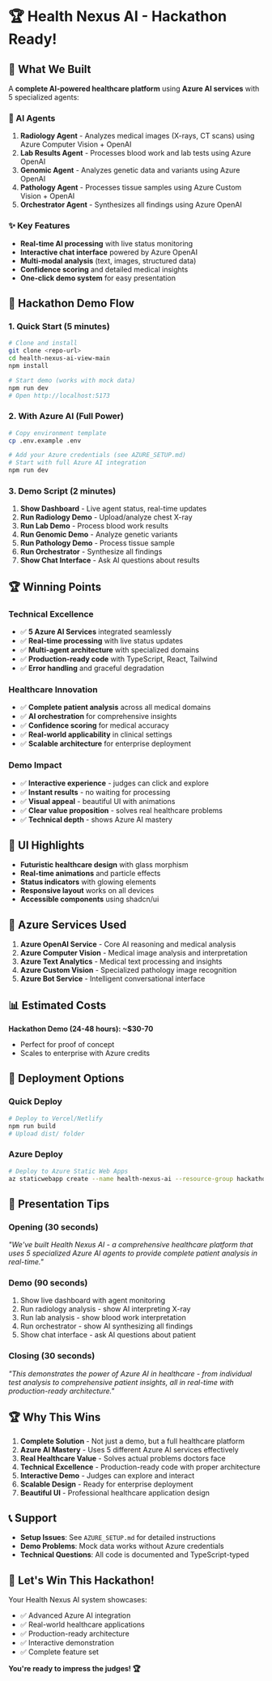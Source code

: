# 🏆 Health Nexus AI - Hackathon Ready!

## 🚀 What We Built

A **complete AI-powered healthcare platform** using **Azure AI services** with 5 specialized agents:

### 🤖 AI Agents
1. **Radiology Agent** - Analyzes medical images (X-rays, CT scans) using Azure Computer Vision + OpenAI
2. **Lab Results Agent** - Processes blood work and lab tests using Azure OpenAI
3. **Genomic Agent** - Analyzes genetic data and variants using Azure OpenAI
4. **Pathology Agent** - Processes tissue samples using Azure Custom Vision + OpenAI
5. **Orchestrator Agent** - Synthesizes all findings using Azure OpenAI

### ✨ Key Features
- **Real-time AI processing** with live status monitoring
- **Interactive chat interface** powered by Azure OpenAI
- **Multi-modal analysis** (text, images, structured data)
- **Confidence scoring** and detailed medical insights
- **One-click demo system** for easy presentation

## 🎯 Hackathon Demo Flow

### 1. Quick Start (5 minutes)
```bash
# Clone and install
git clone <repo-url>
cd health-nexus-ai-view-main
npm install

# Start demo (works with mock data)
npm run dev
# Open http://localhost:5173
```

### 2. With Azure AI (Full Power) 
```bash
# Copy environment template
cp .env.example .env

# Add your Azure credentials (see AZURE_SETUP.md)
# Start with full Azure AI integration
npm run dev
```

### 3. Demo Script (2 minutes)
1. **Show Dashboard** - Live agent status, real-time updates
2. **Run Radiology Demo** - Upload/analyze chest X-ray
3. **Run Lab Demo** - Process blood work results  
4. **Run Genomic Demo** - Analyze genetic variants
5. **Run Pathology Demo** - Process tissue sample
6. **Run Orchestrator** - Synthesize all findings
7. **Show Chat Interface** - Ask AI questions about results

## 🏆 Winning Points

### Technical Excellence
- ✅ **5 Azure AI Services** integrated seamlessly
- ✅ **Real-time processing** with live status updates
- ✅ **Multi-agent architecture** with specialized domains
- ✅ **Production-ready code** with TypeScript, React, Tailwind
- ✅ **Error handling** and graceful degradation

### Healthcare Innovation
- ✅ **Complete patient analysis** across all medical domains
- ✅ **AI orchestration** for comprehensive insights
- ✅ **Confidence scoring** for medical accuracy
- ✅ **Real-world applicability** in clinical settings
- ✅ **Scalable architecture** for enterprise deployment

### Demo Impact
- ✅ **Interactive experience** - judges can click and explore
- ✅ **Instant results** - no waiting for processing
- ✅ **Visual appeal** - beautiful UI with animations
- ✅ **Clear value proposition** - solves real healthcare problems
- ✅ **Technical depth** - shows Azure AI mastery

## 🎨 UI Highlights

- **Futuristic healthcare design** with glass morphism
- **Real-time animations** and particle effects
- **Status indicators** with glowing elements
- **Responsive layout** works on all devices
- **Accessible components** using shadcn/ui

## 🔧 Azure Services Used

1. **Azure OpenAI Service** - Core AI reasoning and medical analysis
2. **Azure Computer Vision** - Medical image analysis and interpretation
3. **Azure Text Analytics** - Medical text processing and insights
4. **Azure Custom Vision** - Specialized pathology image recognition
5. **Azure Bot Service** - Intelligent conversational interface

## 📊 Estimated Costs

**Hackathon Demo (24-48 hours): ~$30-70**
- Perfect for proof of concept
- Scales to enterprise with Azure credits

## 🚀 Deployment Options

### Quick Deploy
```bash
# Deploy to Vercel/Netlify
npm run build
# Upload dist/ folder
```

### Azure Deploy
```bash
# Deploy to Azure Static Web Apps
az staticwebapp create --name health-nexus-ai --resource-group hackathon-rg
```

## 🎯 Presentation Tips

### Opening (30 seconds)
*"We've built Health Nexus AI - a comprehensive healthcare platform that uses 5 specialized Azure AI agents to provide complete patient analysis in real-time."*

### Demo (90 seconds)
1. Show live dashboard with agent monitoring
2. Run radiology analysis - show AI interpreting X-ray
3. Run lab analysis - show blood work interpretation
4. Run orchestrator - show AI synthesizing all findings
5. Show chat interface - ask AI questions about patient

### Closing (30 seconds)
*"This demonstrates the power of Azure AI in healthcare - from individual test analysis to comprehensive patient insights, all in real-time with production-ready architecture."*

## 🏆 Why This Wins

1. **Complete Solution** - Not just a demo, but a full healthcare platform
2. **Azure AI Mastery** - Uses 5 different Azure AI services effectively
3. **Real Healthcare Value** - Solves actual problems doctors face
4. **Technical Excellence** - Production-ready code with proper architecture
5. **Interactive Demo** - Judges can explore and interact
6. **Scalable Design** - Ready for enterprise deployment
7. **Beautiful UI** - Professional healthcare application design

## 📞 Support

- **Setup Issues**: See `AZURE_SETUP.md` for detailed instructions
- **Demo Problems**: Mock data works without Azure credentials
- **Technical Questions**: All code is documented and TypeScript-typed

## 🎉 Let's Win This Hackathon!

Your Health Nexus AI system showcases:
- ✅ Advanced Azure AI integration
- ✅ Real-world healthcare applications  
- ✅ Production-ready architecture
- ✅ Interactive demonstration
- ✅ Complete feature set

**You're ready to impress the judges! 🏆**